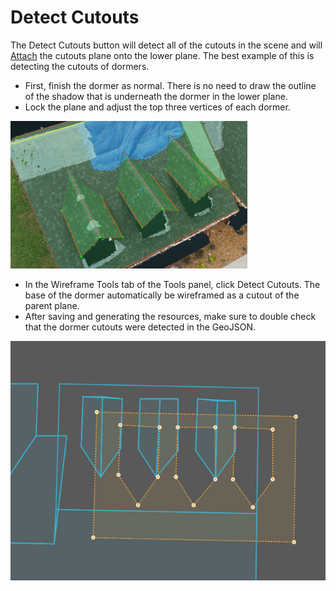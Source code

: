 # Detect Cutouts

The Detect Cutouts button will detect all of the cutouts in the scene and will [Attach](../surfaces/attach.md) the cutouts plane onto the lower plane. The best example of this is detecting the cutouts of dormers.

* First, finish the dormer as normal. There is no need to draw the outline of the shadow that is underneath the dormer in the lower plane.
* Lock the plane and adjust the top three vertices of each dormer.

![](../../../.gitbook/assets/dormers.png)

* In the Wireframe Tools tab of the Tools panel, click Detect Cutouts. The base of the dormer automatically be wireframed as a cutout of the parent plane.
* After saving and generating the resources, make sure to double check that the dormer cutouts were detected in the GeoJSON.

![](../../../.gitbook/assets/detect-cutouts-geojson.png)


